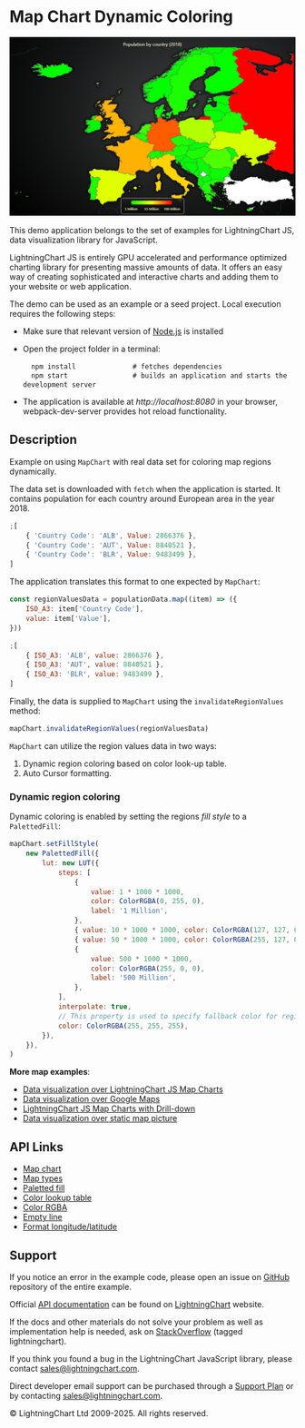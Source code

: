 # Map Chart Dynamic Coloring

![Map Chart Dynamic Coloring](mapChartDynamicColor-darkGold.png)

This demo application belongs to the set of examples for LightningChart JS, data visualization library for JavaScript.

LightningChart JS is entirely GPU accelerated and performance optimized charting library for presenting massive amounts of data. It offers an easy way of creating sophisticated and interactive charts and adding them to your website or web application.

The demo can be used as an example or a seed project. Local execution requires the following steps:

-   Make sure that relevant version of [Node.js](https://nodejs.org/en/download/) is installed
-   Open the project folder in a terminal:

          npm install              # fetches dependencies
          npm start                # builds an application and starts the development server

-   The application is available at _http://localhost:8080_ in your browser, webpack-dev-server provides hot reload functionality.


## Description

Example on using `MapChart` with real data set for coloring map regions dynamically.

The data set is downloaded with `fetch` when the application is started.
It contains population for each country around European area in the year 2018.

```js
;[
    { 'Country Code': 'ALB', Value: 2866376 },
    { 'Country Code': 'AUT', Value: 8840521 },
    { 'Country Code': 'BLR', Value: 9483499 },
]
```

The application translates this format to one expected by `MapChart`:

```js
const regionValuesData = populationData.map((item) => ({
    ISO_A3: item['Country Code'],
    value: item['Value'],
}))
```

```js
;[
    { ISO_A3: 'ALB', value: 2866376 },
    { ISO_A3: 'AUT', value: 8840521 },
    { ISO_A3: 'BLR', value: 9483499 },
]
```

Finally, the data is supplied to `MapChart` using the `invalidateRegionValues` method:

```js
mapChart.invalidateRegionValues(regionValuesData)
```

`MapChart` can utilize the region values data in two ways:

1. Dynamic region coloring based on color look-up table.
2. Auto Cursor formatting.

### Dynamic region coloring

Dynamic coloring is enabled by setting the regions _fill style_ to a `PalettedFill`:

```js
mapChart.setFillStyle(
    new PalettedFill({
        lut: new LUT({
            steps: [
                {
                    value: 1 * 1000 * 1000,
                    color: ColorRGBA(0, 255, 0),
                    label: '1 Million',
                },
                { value: 10 * 1000 * 1000, color: ColorRGBA(127, 127, 0), label: '' },
                { value: 50 * 1000 * 1000, color: ColorRGBA(255, 127, 0), label: '' },
                {
                    value: 500 * 1000 * 1000,
                    color: ColorRGBA(255, 0, 0),
                    label: '500 Million',
                },
            ],
            interpolate: true,
            // This property is used to specify fallback color for regions which have no data.
            color: ColorRGBA(255, 255, 255),
        }),
    }),
)
```

**More map examples**:

-   [Data visualization over LightningChart JS Map Charts](https://lightningchart.com/lightningchart-js-interactive-examples/examples/lcjs-example-1103-mapChartVizXY.html)
-   [Data visualization over Google Maps](https://blog.arction.com/easy-geospatial-data-visualization-with-lightningchart-js-and-google)
-   [LightningChart JS Map Charts with Drill-down](https://lightningchart.com/lightningchart-js-interactive-examples/examples/lcjs-example-1111-covidDrillDownDashboard.html)
-   [Data visualization over static map picture](https://lightningchart.com/lightningchart-js-interactive-examples/examples/lcjs-example-1110-geoChartUsaTemperature.html)


## API Links

* [Map chart]
* [Map types]
* [Paletted fill]
* [Color lookup table]
* [Color RGBA]
* [Empty line]
* [Format longitude/latitude]


## Support

If you notice an error in the example code, please open an issue on [GitHub][0] repository of the entire example.

Official [API documentation][1] can be found on [LightningChart][2] website.

If the docs and other materials do not solve your problem as well as implementation help is needed, ask on [StackOverflow][3] (tagged lightningchart).

If you think you found a bug in the LightningChart JavaScript library, please contact sales@lightningchart.com.

Direct developer email support can be purchased through a [Support Plan][4] or by contacting sales@lightningchart.com.

[0]: https://github.com/Arction/
[1]: https://lightningchart.com/lightningchart-js-api-documentation/
[2]: https://lightningchart.com
[3]: https://stackoverflow.com/questions/tagged/lightningchart
[4]: https://lightningchart.com/support-services/

© LightningChart Ltd 2009-2025. All rights reserved.


[Map chart]: https://lightningchart.com/js-charts/api-documentation/v8.0.1/classes/MapChart.html
[Map types]: https://lightningchart.com/js-charts/api-documentation/v8.0.1/variables/MapTypes.html
[Paletted fill]: https://lightningchart.com/js-charts/api-documentation/v8.0.1/classes/PalettedFill.html
[Color lookup table]: https://lightningchart.com/js-charts/api-documentation/v8.0.1/classes/LUT.html
[Color RGBA]: https://lightningchart.com/js-charts/api-documentation/v8.0.1/functions/ColorRGBA.html
[Empty line]: https://lightningchart.com/js-charts/api-documentation/v8.0.1/variables/emptyLine.html
[Format longitude/latitude]: https://lightningchart.com/js-charts/api-documentation/v8.0.1/functions/formatLongitudeLatitude.html


